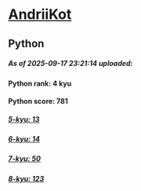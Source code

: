 # [AndriiKot](https://www.codewars.com/users/AndriiKot) 
## Python

##### As of 2025-09-17 23:21:14 uploaded:

#### Python rank: 4 kyu

#### Python score: 781

##### [5-kyu: 13](https://github.com/AndriiKot/Python__CodeWars/tree/main/kyu-5)

##### [6-kyu: 14](https://github.com/AndriiKot/Python__CodeWars/tree/main/kyu-6)

##### [7-kyu: 50](https://github.com/AndriiKot/Python__CodeWars/tree/main/kyu-7)

##### [8-kyu: 123](https://github.com/AndriiKot/Python__CodeWars/tree/main/kyu-8)

